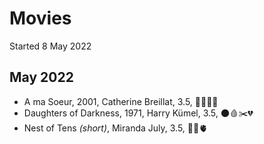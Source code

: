 # Movies

Started 8 May 2022

## May 2022
- A ma Soeur, 2001, Catherine Breillat, 3.5, 👯‍♀️🍑😰
- Daughters of Darkness, 1971, Harry Kümel, 3.5, 🌑🩸✂️💔
- Nest of Tens *(short)*, Miranda July, 3.5, 🧸😳🫀
